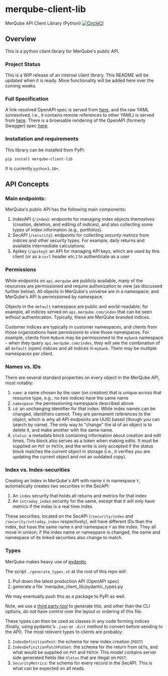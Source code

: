 # merqube-client-lib
MerQube API Client Library (Python)
[![CircleCI](https://dl.circleci.com/status-badge/img/gh/merqube/merqube-client-lib/tree/main.svg?style=svg)](https://dl.circleci.com/status-badge/redirect/gh/merqube/merqube-client-lib/tree/main)


## Overview

This is a python client library for MerQube's public API.

### Project Status
This is a WIP release of an internal client library. This README will be updated when it is ready. More functionality will be added here over the coming weeks.

### Full Specification
A link-resolved OpenAPI spec is served from [here](https://api.merqube.com/api), and the raw YAML (unresolved, i.e., it contains remote references to other YAML) is served from [here](https://api.merqube.com/api-raw).
There is a browsable rendering of the OpenAPI (formerly Swagger) spec [here](https://www.merqube.com/api).

### Installation and requirements

This library can be installed from PyPi:

    pip install merqube-client-lib

It is currently `python3.10+`.

## API Concepts

### Main endpoints:
MerQube's public API has the following main components:
1. IndexAPI (`/index`): endpoints for managing index objects themselves (creation, deletion, and editing of indices), and also collecting some types of index information (e.g., portfolios).
2. SecAPI (`/security`): endpoints for collecting *security metrics* from indices and other security types. For example, daily returns and available intermediate calculations.
3. Apikey (`/apikey`): an API for managing API keys, which are used by this client (or as a `curl` header etc.) to authenticate as a user

### Permissions

While endpoints on `api.merqube` are publicly available, many of the resources are permissioned and require authorization to view (as discussed further below).
All objects in MerQube's universe are in a namespace, and MerQube's API is permissioned by namespace.

Objects in the `default` namespace are public and world-readable; for example, all indices served on `api.merqube.com/index` that can be seen without authentication.
Typically, these are MerQube branded indices.

Customer indices are typically in customer namespaces, and clients from those organizations have permissions to view those namespaces.
For example, clients from `MyBank` may be permissioned to the `mybank` namespace - when they query `api.merqube.com/index`, they will see the combination of all `default` (open) indices and all indices in `mybank`. There may be multiple namespaces per client.

### Names vs. IDs
There are several standard properties on every object in the MerQube API, most notably:
1. `name`: a name chosen by the user (on creation) that is unique across that resource type, e.g., no two indices have the same name
1. `namespace`: the permissioning namespace described above
1. `id`: an unchanging identifier for that index. While index names can be changed, identifiers cannot. They are permanent references to the object, which is why all API endpoints are UUID based (though you can search by name). The only way to "change" the id of an object is to delete it, and make another with the same name.
1. `status`: a metadata block containing information about creation and edit times. This block also serves as a token when making edits. It must be supplied on `PUT` or `PATCH`, and the write is only accepted if the status block matches the current object in storage (i.e., it verifies you are updating the current object and not an outdated copy).

### Index vs. Index-securities

Creating an Index in MerQube's API with name `X` in namespace `Y`, automatically creates two securities in the SecAPI:
1. An `index` security that holds all returns and metrics for that index
2. An `intraday_index` security for the same, except that it will only have metrics if the index is a real time index.

These securities, located on the SecAPI (`/security/index` and `/security/intraday_index` respectively), will have different IDs than the index, but have the same name `X` and namespace `Y` as the index.
They all move in unison; if the index name or namespace is changed, the name and namespace of its linked securities also change to match.


### Types

MerQube makes heavy use of [pydantic](https://docs.pydantic.dev/latest/)

The script `./generate_types.sh` at the root of this repo will:
1. Pull down the latest production API (OpenAPI spec)
1. generate a file `merqube_client_lib/pydantic_types.py

We may eventually push this as a package to PyPi as well.

Note, we use a [third party tool](https://github.com/koxudaxi/datamodel-code-generator) to generate this, and other than the CLI options, do not have control over the layout or ordering of this file.

These types can then be used as classes in any code forming indices (finally, using pydantic's `.json` or `.dict` method to convert before sending to the API).
The most relevent types to clients are probably:
1. `IndexDefinitionPost`: the schema for new index creation (`POST`)
1. `IndexDefinitionPatchPutGet`: the schema for the return from `GET`s, and what would be supplied on `PUT` and `PATCH`. This model contains server side generated fields like `Status` that are illegal on `POST`.
1. `SecurityMetrics`: the schema for every record in the SecAPI. This is what can be expected on all reads.
